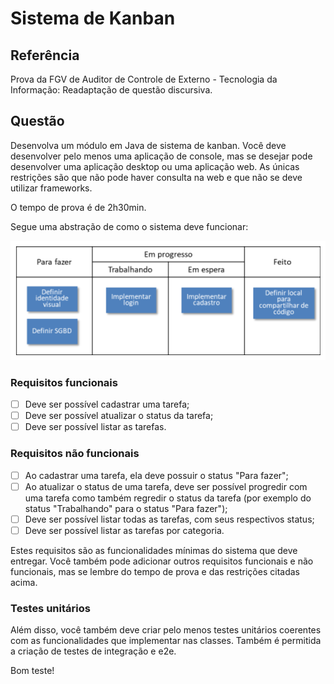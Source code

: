 # Sistema de Kanban

## Referência

Prova da FGV de Auditor de Controle de Externo - Tecnologia da Informação: Readaptação de questão discursiva.

## Questão

Desenvolva um módulo em Java de sistema de kanban. Você deve desenvolver pelo menos uma aplicação de console, mas se desejar pode desenvolver uma aplicação desktop ou uma aplicação web. As únicas restrições são que não pode haver consulta na web e que não se deve utilizar frameworks.

O tempo de prova é de 2h30min.

Segue uma abstração de como o sistema deve funcionar:

![](/.github/info.png "Créditos da imagem: FGV")

### Requisitos funcionais

- [ ] Deve ser possível cadastrar uma tarefa;
- [ ] Deve ser possível atualizar o status da tarefa;
- [ ] Deve ser possível listar as tarefas.

### Requisitos não funcionais

- [ ] Ao cadastrar uma tarefa, ela deve possuir o status "Para fazer";
- [ ] Ao atualizar o status de uma tarefa, deve ser possível progredir com uma tarefa como também regredir o status da tarefa (por exemplo do status "Trabalhando" para o status "Para fazer");
- [ ] Deve ser possível listar todas as tarefas, com seus respectivos status;
- [ ] Deve ser possível listar as tarefas por categoria.

Estes requisitos são as funcionalidades mínimas do sistema que deve entregar. Você também pode adicionar outros requisitos funcionais e não funcionais, mas se lembre do tempo de prova e das restrições citadas acima.

### Testes unitários

Além disso, você também deve criar pelo menos testes unitários coerentes com as funcionalidades que implementar nas classes. Também é permitida a criação de testes de integração e e2e.

Bom teste!


